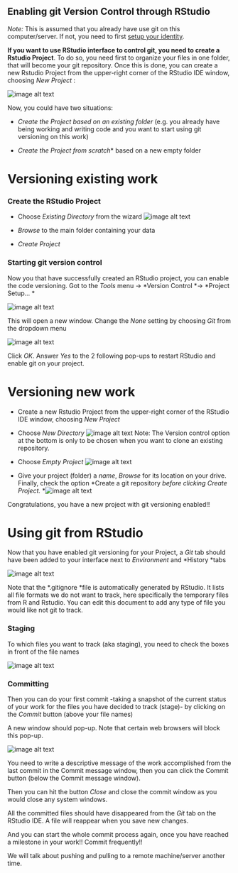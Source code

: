 ## Enabling git Version Control through RStudio 

*Note:* This is assumed that you already have use git on this computer/server. If not, you need to first [setup your identity](https://git-scm.com/book/en/v2/Getting-Started-First-Time-Git-Setup).

**If you want to use RStudio interface to control git, you need to create a Rstudio Project**. To do so, you need first to organize your files in one folder, that will become your git repository. Once this is done, you can create a new Rstudio Project from the upper-right corner of the RStudio IDE window, choosing *New Project* :

![image alt text](images/image_0.png)

Now, you could have two situations:

* *Create the Project based on an existing folder* (e.g. you already have being working and writing code and you want to start using git versioning on this work)

* *Create the Project from scratch** based on a new empty folder

# Versioning existing work

### Create the RStudio Project

* Choose *Existing Directory* from the wizard![image alt text](images/image_1.png)

* *Browse* to the main folder containing your data

* *Create Project*

### Starting git version control 

Now you that have successfully created an RStudio project, you can enable the code versioning. Got to the *Tools* menu -> *Version Control *-> *Project Setup… *

![image alt text](images/image_2.png)

This will open a new window. Change the *None* setting by choosing *Git* from the dropdown menu

![image alt text](images/image_3.png)

Click *OK*. Answer *Yes* to the 2 following pop-ups to restart RStudio and enable git on your project.

# Versioning new work

* Create a new Rstudio Project from the upper-right corner of the RStudio IDE window, choosing *New Project* 

* Choose *New Directory* ![image alt text](images/image_4.png)Note: The Version control option at the bottom is only to be chosen when you want to clone an existing repository.

* Choose *Empty* *Project*![image alt text](images/image_5.png)

* Give your project (folder) a *name*, *Browse* for its location on your drive. Finally, check the option *Create a git repository *before clicking *Create Project*.**![image alt text](images/image_6.png)

Congratulations, you have a new project with git versioning enabled!!

# Using git from RStudio

Now that you have enabled git versioning for your Project, a *Git* tab should have been added to your interface next to *Environment* and *History *tabs

![image alt text](images/image_7.png)

Note that the *.gitignore *file is automatically generated by RStudio. It lists all file formats we do not want to track, here specifically the temporary files from R and Rstudio. You can edit this document to add any type of file you would like not git to track.

### Staging

To which files you want to track (aka staging), you need to check the boxes in front of the file names

![image alt text](images/image_8.png)

### Committing

Then you can do your first commit -taking a snapshot of the current status of your work for the files you have decided to track (stage)-  by clicking on the *Commit* button (above your file names)

A new window should pop-up. Note that certain web browsers will block this pop-up.

![image alt text](images/image_9.png)

You need to write a descriptive message of the work accomplished from the last commit in the Commit message window, then you can click the Commit button (below the Commit message window).

Then you can hit the button *Close* and close the commit window as you would close any system windows.

All the committed files should have disappeared from the *Git* tab on the RStudio IDE. A file will reappear when you save new changes. 

And you can start the whole commit process again, once you have reached a milestone in your work!! Commit frequently!!

We will talk about pushing and pulling to a remote machine/server another time.


